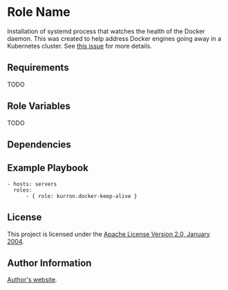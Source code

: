Role Name
=========

Installation of systemd process that watches the health of the Docker daemon.
This was created to help address Docker engines going away in a Kubernetes
cluster.  See [this issue](https://github.com/kubernetes/kubernetes/issues/41916)
for more details.

Requirements
------------

TODO

Role Variables
--------------

TODO

Dependencies
------------

Example Playbook
----------------

```
- hosts: servers
  roles:
      - { role: kurron.docker-keep-alive }
```

License
-------

This project is licensed under the [Apache License Version 2.0, January 2004](http://www.apache.org/licenses/).

Author Information
------------------

[Author's website](http://jvmguy.com/).
